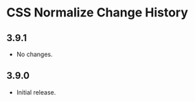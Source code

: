 CSS Normalize Change History
============================

3.9.1
-----

* No changes.

3.9.0
-----

* Initial release.
